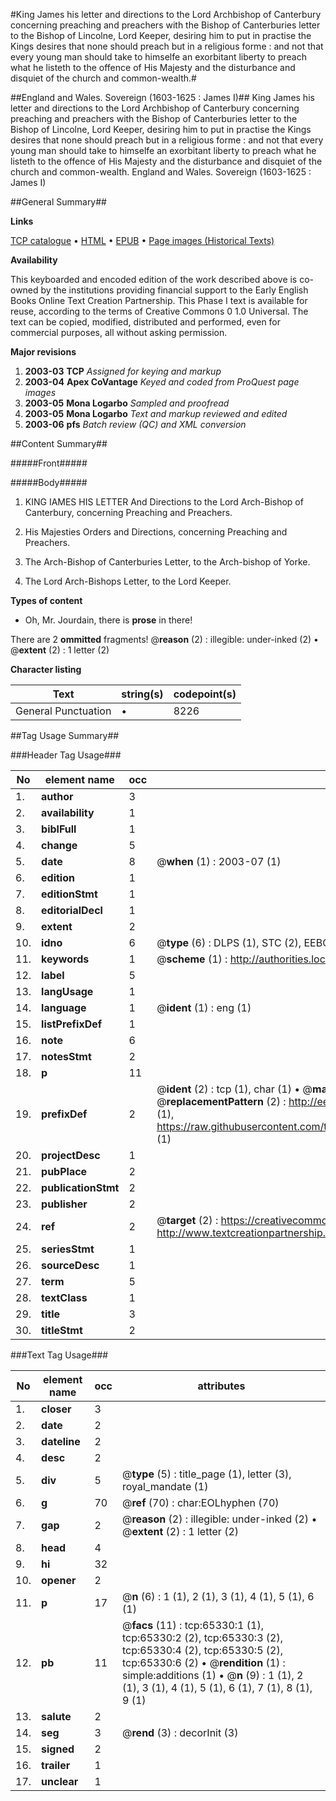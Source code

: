 #King James his letter and directions to the Lord Archbishop of Canterbury concerning preaching and preachers with the Bishop of Canterburies letter to the Bishop of Lincolne, Lord Keeper, desiring him to put in practise the Kings desires that none should preach but in a religious forme : and not that every young man should take to himselfe an exorbitant liberty to preach what he listeth to the offence of His Majesty and the disturbance and disquiet of the church and common-wealth.#

##England and Wales. Sovereign (1603-1625 : James I)##
King James his letter and directions to the Lord Archbishop of Canterbury concerning preaching and preachers with the Bishop of Canterburies letter to the Bishop of Lincolne, Lord Keeper, desiring him to put in practise the Kings desires that none should preach but in a religious forme : and not that every young man should take to himselfe an exorbitant liberty to preach what he listeth to the offence of His Majesty and the disturbance and disquiet of the church and common-wealth.
England and Wales. Sovereign (1603-1625 : James I)

##General Summary##

**Links**

[TCP catalogue](http://www.ota.ox.ac.uk/tcp/)  • 
[HTML](http://tei.it.ox.ac.uk/tcp/Texts-HTML/free/A46/A46453.html)  • 
[EPUB](http://tei.it.ox.ac.uk/tcp/Texts-EPUB/free/A46/A46453.epub) • 
[Page images (Historical Texts)](https://data.historicaltexts.jisc.ac.uk/view?pubId=eebo-12655049e&pageId=eebo-12655049e-65330-1)

**Availability**

This keyboarded and encoded edition of the
	       work described above is co-owned by the institutions
	       providing financial support to the Early English Books
	       Online Text Creation Partnership. This Phase I text is
	       available for reuse, according to the terms of Creative
	       Commons 0 1.0 Universal. The text can be copied,
	       modified, distributed and performed, even for
	       commercial purposes, all without asking permission.

**Major revisions**

1. __2003-03__ __TCP__ *Assigned for keying and markup*
1. __2003-04__ __Apex CoVantage__ *Keyed and coded from ProQuest page images*
1. __2003-05__ __Mona Logarbo__ *Sampled and proofread*
1. __2003-05__ __Mona Logarbo__ *Text and markup reviewed and edited*
1. __2003-06__ __pfs__ *Batch review (QC) and XML conversion*

##Content Summary##

#####Front#####

#####Body#####

1. KING IAMES HIS LETTER And Directions to the Lord Arch-Bishop of Canterbury, concerning Preaching and Preachers.

1. His Majesties Orders and Directions, concerning Preaching and Preachers.

1. The Arch-Bishop of Canterburies Letter, to the Arch-bishop of Yorke.

1. The Lord Arch-Bishops Letter, to the Lord Keeper.

**Types of content**

  * Oh, Mr. Jourdain, there is **prose** in there!

There are 2 **ommitted** fragments! 
 @__reason__ (2) : illegible: under-inked (2)  •  @__extent__ (2) : 1 letter (2)

**Character listing**


|Text|string(s)|codepoint(s)|
|---|---|---|
|General Punctuation|•|8226|

##Tag Usage Summary##

###Header Tag Usage###

|No|element name|occ|attributes|
|---|---|---|---|
|1.|__author__|3||
|2.|__availability__|1||
|3.|__biblFull__|1||
|4.|__change__|5||
|5.|__date__|8| @__when__ (1) : 2003-07 (1)|
|6.|__edition__|1||
|7.|__editionStmt__|1||
|8.|__editorialDecl__|1||
|9.|__extent__|2||
|10.|__idno__|6| @__type__ (6) : DLPS (1), STC (2), EEBO-CITATION (1), OCLC (1), VID (1)|
|11.|__keywords__|1| @__scheme__ (1) : http://authorities.loc.gov/ (1)|
|12.|__label__|5||
|13.|__langUsage__|1||
|14.|__language__|1| @__ident__ (1) : eng (1)|
|15.|__listPrefixDef__|1||
|16.|__note__|6||
|17.|__notesStmt__|2||
|18.|__p__|11||
|19.|__prefixDef__|2| @__ident__ (2) : tcp (1), char (1)  •  @__matchPattern__ (2) : ([0-9\-]+):([0-9IVX]+) (1), (.+) (1)  •  @__replacementPattern__ (2) : http://eebo.chadwyck.com/downloadtiff?vid=$1&page=$2 (1), https://raw.githubusercontent.com/textcreationpartnership/Texts/master/tcpchars.xml#$1 (1)|
|20.|__projectDesc__|1||
|21.|__pubPlace__|2||
|22.|__publicationStmt__|2||
|23.|__publisher__|2||
|24.|__ref__|2| @__target__ (2) : https://creativecommons.org/publicdomain/zero/1.0/ (1), http://www.textcreationpartnership.org/docs/. (1)|
|25.|__seriesStmt__|1||
|26.|__sourceDesc__|1||
|27.|__term__|5||
|28.|__textClass__|1||
|29.|__title__|3||
|30.|__titleStmt__|2||


###Text Tag Usage###

|No|element name|occ|attributes|
|---|---|---|---|
|1.|__closer__|3||
|2.|__date__|2||
|3.|__dateline__|2||
|4.|__desc__|2||
|5.|__div__|5| @__type__ (5) : title_page (1), letter (3), royal_mandate (1)|
|6.|__g__|70| @__ref__ (70) : char:EOLhyphen (70)|
|7.|__gap__|2| @__reason__ (2) : illegible: under-inked (2)  •  @__extent__ (2) : 1 letter (2)|
|8.|__head__|4||
|9.|__hi__|32||
|10.|__opener__|2||
|11.|__p__|17| @__n__ (6) : 1 (1), 2 (1), 3 (1), 4 (1), 5 (1), 6 (1)|
|12.|__pb__|11| @__facs__ (11) : tcp:65330:1 (1), tcp:65330:2 (2), tcp:65330:3 (2), tcp:65330:4 (2), tcp:65330:5 (2), tcp:65330:6 (2)  •  @__rendition__ (1) : simple:additions (1)  •  @__n__ (9) : 1 (1), 2 (1), 3 (1), 4 (1), 5 (1), 6 (1), 7 (1), 8 (1), 9 (1)|
|13.|__salute__|2||
|14.|__seg__|3| @__rend__ (3) : decorInit (3)|
|15.|__signed__|2||
|16.|__trailer__|1||
|17.|__unclear__|1||
